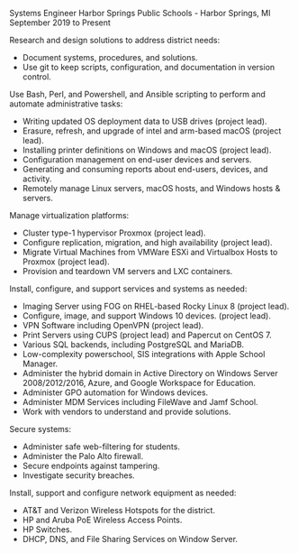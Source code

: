 Systems Engineer
Harbor Springs Public Schools - Harbor Springs, MI
September 2019 to Present


Research and design solutions to address district needs:
 - Document systems, procedures, and solutions.
 - Use git to keep scripts, configuration, and documentation in version control.


Use Bash, Perl, and Powershell, and Ansible scripting to perform and automate
administrative tasks:
 - Writing updated OS deployment data to USB drives (project lead).
 - Erasure, refresh, and upgrade of intel and arm-based macOS (project lead).
 - Installing printer definitions on Windows and macOS (project lead).
 - Configuration management on end-user devices and servers.
 - Generating and consuming reports about end-users, devices, and activity.
 - Remotely manage Linux servers, macOS hosts, and Windows hosts & servers.


Manage virtualization platforms:
 - Cluster type-1 hypervisor Proxmox (project lead).
 - Configure replication, migration, and high availability (project lead).
 - Migrate Virtual Machines from VMWare ESXi and Virtualbox Hosts to Proxmox
   (project lead).
 - Provision and teardown VM servers and LXC containers.


Install, configure, and support services and systems as needed:
 - Imaging Server using FOG on RHEL-based Rocky Linux 8 (project lead).
 - Configure, image, and support Windows 10 devices. (project lead).
 - VPN Software including OpenVPN (project lead).
 - Print Servers using CUPS (project lead) and Papercut on CentOS 7.
 - Various SQL backends, including PostgreSQL and MariaDB.
 - Low-complexity powerschool, SIS integrations with Apple School Manager.
 - Administer the hybrid domain in Active Directory on Windows Server
   2008/2012/2016, Azure, and Google Workspace for Education.
 - Administer GPO automation for Windows devices.
 - Administer MDM Services including FileWave and Jamf School.
 - Work with vendors to understand and provide solutions.


Secure systems:
 - Administer safe web-filtering for students.
 - Administer the Palo Alto firewall.
 - Secure endpoints against tampering.
 - Investigate security breaches.


Install, support and configure network equipment as needed:
 - AT&T and Verizon Wireless Hotspots for the district.
 - HP and Aruba PoE Wireless Access Points.
 - HP Switches.
 - DHCP, DNS, and File Sharing Services on Window Server.
